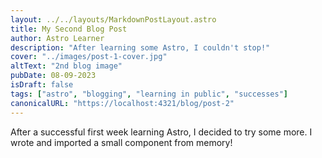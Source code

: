 ```yaml
---
layout: ../../layouts/MarkdownPostLayout.astro
title: My Second Blog Post
author: Astro Learner
description: "After learning some Astro, I couldn't stop!"
cover: "../images/post-1-cover.jpg"
altText: "2nd blog image"
pubDate: 08-09-2023
isDraft: false
tags: ["astro", "blogging", "learning in public", "successes"]
canonicalURL: "https://localhost:4321/blog/post-2"
---
```

After a successful first week learning Astro, I decided to try some more. I wrote and imported a small component from memory!